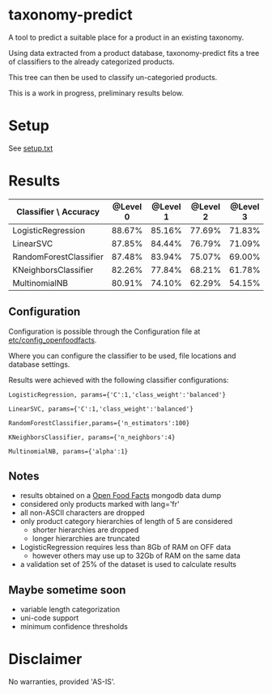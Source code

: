 # taxonomy-predict

A tool to predict a suitable place for a product in an existing taxonomy.

Using data extracted from a product database, taxonomy-predict fits a tree of classifiers to the already categorized products.

This tree can then be used to classify un-categoried products.

This is a work in progress, preliminary results below.

# Setup

See [setup.txt](https://github.com/caldweln/taxonomy-predict/blob/master/setup.txt)

# Results

| Classifier \ Accuracy | @Level 0 | @Level 1 | @Level 2 | @Level 3 | @Level 4 |
| ----------------------|----------|----------|----------|----------|----------|
| LogisticRegression    |  88.67%  |  85.16%  |  77.69%  |  71.83%  |  65.96%  |
| LinearSVC             |  87.85%  |  84.44%  |  76.79%  |  71.09%  |  65.32%  |
| RandomForestClassifier|  87.48%  |  83.94%  |  75.07%  |  69.00%  |  62.56%  |
| KNeighborsClassifier  |  82.26%  |  77.84%  |  68.21%  |  61.78%  |  55.09%  |
| MultinomialNB         |  80.91%  |  74.10%  |  62.29%  |  54.15%  |  45.23%  |


## Configuration

Configuration is possible through the Configuration file at [etc/config_openfoodfacts](https://github.com/caldweln/taxonomy-predict/blob/master/src/python/etc/config_openfoodfacts.py).

Where you can configure the classifier to be used, file locations and database settings.

Results were achieved with the following classifier configurations:

```
LogisticRegression, params={'C':1,'class_weight':'balanced'}

LinearSVC, params={'C':1,'class_weight':'balanced'}

RandomForestClassifier,params={'n_estimators':100}

KNeighborsClassifier, params={'n_neighbors':4}

MultinomialNB, params={'alpha':1}
```


## Notes
- results obtained on a [Open Food Facts](http://world.openfoodfacts.org/data) mongodb data dump
- considered only products marked with lang='fr'
- all non-ASCII characters are dropped
- only product category hierarchies of length of 5 are considered
  - shorter hierarchies are dropped
  - longer hierarchies are truncated
- LogisticRegression requires less than 8Gb of RAM on OFF data
  - however others may use up to 32Gb of RAM on the same data
- a validation set of 25% of the dataset is used to calculate results

## Maybe sometime soon

 - variable length categorization
 - uni-code support
 - minimum confidence thresholds

# Disclaimer

No warranties, provided 'AS-IS'.
